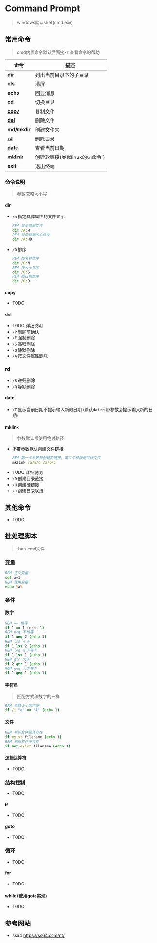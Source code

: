 # Command Prompt
> windows默认shell(cmd.exe)

## 常用命令
> cmd内置命令默认后面接`/?` 查看命令的帮助

| 命令   | 描述    |
|--------------- | --------------- |
| **[dir](#dir)**    | 列出当前目录下的子目录 |
| **cls**    | 清屏   |
| **echo**    | 回显消息|
| **cd**    | 切换目录 |
| **[copy](#copy)** | 复制文件  |
| **[del](#del)**    | 删除文件 |
| **md/mkdir**    | 创建文件夹|
| **[rd](#rd)**    | 删除目录  |
| **[date](#date)**    | 查看当前日期  |
| **[mklink](#mklink)**    | 创建软链接(类似linux的`ln`命令 )  |
| **exit**    | 退出终端 |

### 命令说明

> 参数忽略大小写

#### dir

* `/A` 指定具体属性的文件显示
    ```cmd
    REM 显示隐藏文件
    dir /A:H
    REM 显示隐藏的文件夹
    dir /A:HD
    ```
* `/O` 排序
    ```cmd
    REM 按名称排序
    dir /O:N
    REM 按大小排序
    dir /O:S
    REM 按日期排序
    dir /O:D
    ```

#### copy
* TODO
#### del

* TODO 详细说明
* `/P` 删除前确认
* `/F` 强制删除
* `/S` 递归删除
* `/Q` 静默删除
* `/A` 按文件属性删除

### rd

* `/S` 递归删除
* `/Q` 静默删除

#### date

* `/T` 显示当前日期不提示输入新的日期 (默认`date`不带参数会提示输入新的日期)

#### mklink

> 参数默认都使用绝对路径

* 不带参数默认创建文件链接
    ```cmd
    REM 第一个参数是创建的链接，第二个参数是目标文件
    mklink /a/b/d /a/b/c
    ```
* TODO 详细说明
* `/D` 创建目录链接
* `/H` 创建硬链接
* `/J` 创建目录联接

## 其他命令

* TODO

## 批处理脚本

> .bat/.cmd文件

### 变量

```cmd
REM 定义变量
set a=1
REM 使用变量
echo %a%
```

### 条件

#### 数字

```cmd
REM == 相等
if 1 == 1 (echo 1)
REM neq 不相等
if 1 neq 2 (echo 1)
REM lss 小于
if 1 lss 2 (echo 1)
REM leq 小于等于
if 1 lss 1 (echo 1)
REM gtr 大于
if 2 gtr 1 (echo 1)
REM geq 大于等于
if 1 geq 1 (echo 1)
```

#### 字符串

> 匹配方式和数字的一样

```cmd
REM 忽略大小写匹配
if /i "a" == "A" (echo 1)
```

#### 文件

```cmd
REM 判断文件是否存在
if exist filename (echo 1)
REM 判断文件不存在
if not exist filename (echo 1)
```
#### 逻辑运算符

* TODO

### 结构控制

* TODO

#### if

* TODO

#### goto

* TODO

### 循环

* TODO

#### for

* TODO

#### while (使用goto实现)

* TODO

## 参考网站

* ss64 <https://ss64.com/nt/>   
